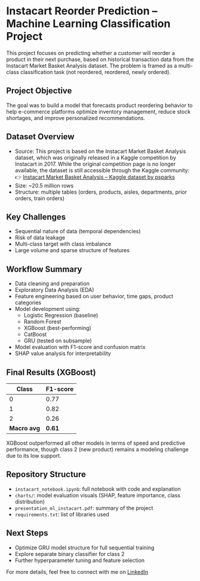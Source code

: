 # Instacart Reorder Prediction – Machine Learning Classification Project

This project focuses on predicting whether a customer will reorder a product in their next purchase, based on historical transaction data from the Instacart Market Basket Analysis dataset. The problem is framed as a multi-class classification task (not reordered, reordered, newly ordered).

## Project Objective

The goal was to build a model that forecasts product reordering behavior to help e-commerce platforms optimize inventory management, reduce stock shortages, and improve personalized recommendations.

## Dataset Overview

- Source: This project is based on the Instacart Market Basket Analysis dataset, which was originally released in a Kaggle competition by Instacart in 2017.
While the original competition page is no longer available, the dataset is still accessible through the Kaggle community:
👉 [Instacart Market Basket Analysis – Kaggle dataset by psparks](https://www.kaggle.com/datasets/psparks/instacart-market-basket-analysis)
- Size: ~20.5 million rows
- Structure: multiple tables (orders, products, aisles, departments, prior orders, train orders)

## Key Challenges

- Sequential nature of data (temporal dependencies)
- Risk of data leakage
- Multi-class target with class imbalance
- Large volume and sparse structure of features

## Workflow Summary

- Data cleaning and preparation
- Exploratory Data Analysis (EDA)
- Feature engineering based on user behavior, time gaps, product categories
- Model development using:
  - Logistic Regression (baseline)
  - Random Forest
  - XGBoost (best-performing)
  - CatBoost
  - GRU (tested on subsample)
- Model evaluation with F1-score and confusion matrix
- SHAP value analysis for interpretability

## Final Results (XGBoost)

| Class | F1-score |
|-------|----------|
| 0     | 0.77     |
| 1     | 0.82     |
| 2     | 0.26     |
| **Macro avg** | **0.61** |

XGBoost outperformed all other models in terms of speed and predictive performance, though class 2 (new product) remains a modeling challenge due to its low support.

## Repository Structure

- `instacart_notebook.ipynb`: full notebook with code and explanation
- `charts/`: model evaluation visuals (SHAP, feature importance, class distribution)
- `presentation_ml_instacart.pdf`: summary of the project
- `requirements.txt`: list of libraries used

## Next Steps

- Optimize GRU model structure for full sequential training
- Explore separate binary classifier for class 2
- Further hyperparameter tuning and feature selection

For more details, feel free to connect with me on [LinkedIn](https://www.linkedin.com/in/karina-oborska-balkowiec/)
